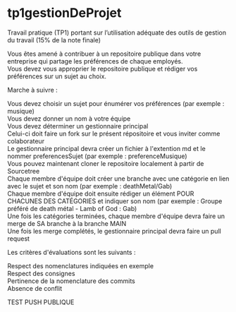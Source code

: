 # tp1gestionDeProjet

Travail pratique (TP1) portant sur l’utilisation adéquate des outils de gestion du travail (15% de la note finale)  

Vous êtes amené à contribuer à un repositoire publique dans votre entreprise qui partage les préférences de chaque employés.  
Vous devez vous approprier le repositoire publique et rédiger vos préférences sur un sujet au choix.  

Marche à suivre :  

Vous devez choisir un sujet pour énumérer vos préférences (par exemple : musique)  
Vous devez donner un nom à votre équipe  
Vous devez déterminer un gestionnaire principal  
Celui-ci doit faire un fork sur le présent répositoire et vous inviter comme colaborateur  
Le gestionnaire principal devra créer un fichier à l'extention md et le nommer preferencesSujet (par exemple : preferenceMusique)  
Vous pouvez maintenant cloner le repositoire localement à partir de Sourcetree  
Chaque membre d'équipe doit créer une branche avec une catégorie en lien avec le sujet et son nom (par exemple : deathMetal/Gab)  
Chaque membre d'équipe doit ensuite rédiger un élément POUR CHACUNES DES CATÉGORIES et indiquer son nom (par exemple : Groupe préféré de death métal - Lamb of God : Gab)  
Une fois les catégories terminées, chaque membre d'équipe devra faire un merge de SA branche à la branche MAIN  
Une fois les merge complétés, le gestionnaire principal devra faire un pull request  

Les critères d'évaluations sont les suivants :  

Respect des nomenclatures indiquées en exemple  
Respect des consignes  
Pertinence de la nomenclature des commits  
Absence de conflit  


TEST PUSH PUBLIQUE

